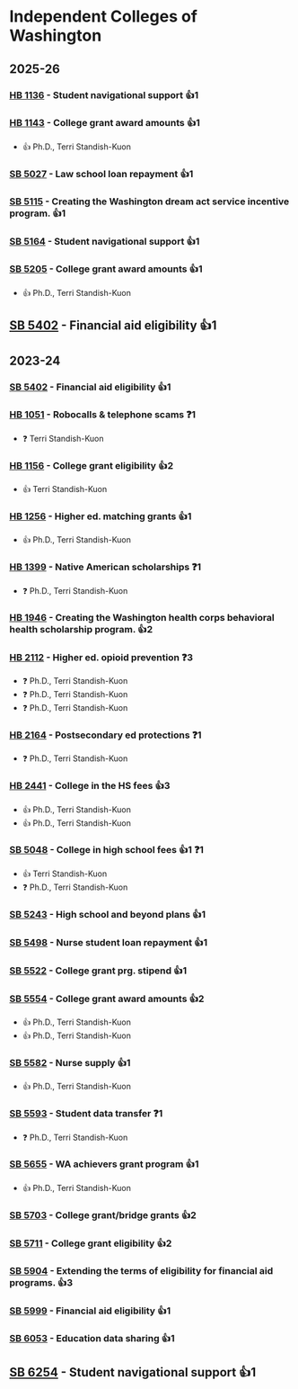 # Independent Colleges of Washington
## 2025-26

### [HB 1136](/bill/2025-26/hb/1136/) - Student navigational support 👍1  

### [HB 1143](/bill/2025-26/hb/1143/) - College grant award amounts 👍1  
* 👍 Ph.D., Terri Standish-Kuon

### [SB 5027](/bill/2025-26/sb/5027/) - Law school loan repayment 👍1  

### [SB 5115](/bill/2025-26/sb/5115/) - Creating the Washington dream act service incentive program. 👍1  

### [SB 5164](/bill/2025-26/sb/5164/) - Student navigational support 👍1  

### [SB 5205](/bill/2025-26/sb/5205/) - College grant award amounts 👍1  
* 👍 Ph.D., Terri Standish-Kuon

## [SB 5402](/bill/2025-26/sb/5402/) - Financial aid eligibility 👍1  

## 2023-24

### [SB 5402](/bill/2023-24/sb/5402/) - Financial aid eligibility 👍1  

### [HB 1051](/bill/2023-24/hb/1051/) - Robocalls & telephone scams   ❓1
* ❓ Terri Standish-Kuon

### [HB 1156](/bill/2023-24/hb/1156/) - College grant eligibility 👍2  
* 👍 Terri Standish-Kuon

### [HB 1256](/bill/2023-24/hb/1256/) - Higher ed. matching grants 👍1  
* 👍 Ph.D., Terri Standish-Kuon

### [HB 1399](/bill/2023-24/hb/1399/) - Native American scholarships   ❓1
* ❓ Ph.D., Terri Standish-Kuon

### [HB 1946](/bill/2023-24/hb/1946/) - Creating the Washington health corps behavioral health scholarship program. 👍2  

### [HB 2112](/bill/2023-24/hb/2112/) - Higher ed. opioid prevention   ❓3
* ❓ Ph.D., Terri Standish-Kuon
* ❓ Ph.D., Terri Standish-Kuon
* ❓ Ph.D., Terri Standish-Kuon

### [HB 2164](/bill/2023-24/hb/2164/) - Postsecondary ed protections   ❓1
* ❓ Ph.D., Terri Standish-Kuon

### [HB 2441](/bill/2023-24/hb/2441/) - College in the HS fees 👍3  
* 👍 Ph.D., Terri Standish-Kuon
* 👍 Ph.D., Terri Standish-Kuon

### [SB 5048](/bill/2023-24/sb/5048/) - College in high school fees 👍1  ❓1
* 👍 Terri Standish-Kuon
* ❓ Ph.D., Terri Standish-Kuon

### [SB 5243](/bill/2023-24/sb/5243/) - High school and beyond plans 👍1  

### [SB 5498](/bill/2023-24/sb/5498/) - Nurse student loan repayment 👍1  

### [SB 5522](/bill/2023-24/sb/5522/) - College grant prg. stipend 👍1  

### [SB 5554](/bill/2023-24/sb/5554/) - College grant award amounts 👍2  
* 👍 Ph.D., Terri Standish-Kuon
* 👍 Ph.D., Terri Standish-Kuon

### [SB 5582](/bill/2023-24/sb/5582/) - Nurse supply 👍1  
* 👍 Ph.D., Terri Standish-Kuon

### [SB 5593](/bill/2023-24/sb/5593/) - Student data transfer   ❓1
* ❓ Ph.D., Terri Standish-Kuon

### [SB 5655](/bill/2023-24/sb/5655/) - WA achievers grant program 👍1  
* 👍 Ph.D., Terri Standish-Kuon

### [SB 5703](/bill/2023-24/sb/5703/) - College grant/bridge grants 👍2  

### [SB 5711](/bill/2023-24/sb/5711/) - College grant eligibility 👍2  

### [SB 5904](/bill/2023-24/sb/5904/) - Extending the terms of eligibility for financial aid programs. 👍3  

### [SB 5999](/bill/2023-24/sb/5999/) - Financial aid eligibility 👍1  

### [SB 6053](/bill/2023-24/sb/6053/) - Education data sharing 👍1  

## [SB 6254](/bill/2023-24/sb/6254/) - Student navigational support 👍1  
